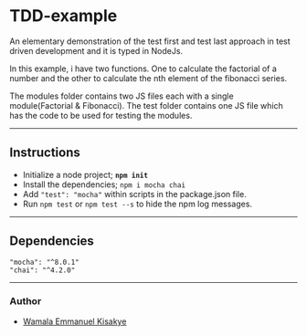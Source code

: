 # TDD-example
An elementary demonstration of the test first and test last approach in test driven development and it is typed in NodeJs.

In this example, i have two functions. One to calculate the factorial of a number and the other to calculate the nth element of the fibonacci series.

The modules folder contains two JS files each with a single module(Factorial & Fibonacci).
The test folder contains one JS file which has the code to be used for testing the modules.
___
## Instructions
- Initialize a node project; **`npm init`**
- Install the dependencies; `npm i mocha chai`
- Add `"test": "mocha"` within scripts in the package.json file.
- Run `npm test` or `npm test --s` to hide the npm log messages.
___
## Dependencies
    "mocha": "^8.0.1"
    "chai": "^4.2.0"
___  
  ### Author
- [Wamala Emmanuel Kisakye]()
